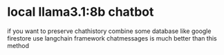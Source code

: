 # local llama3.1:8b chatbot
if you want to preserve chathistory
combine some database like google firestore
use langchain framework chatmessages is much better than this method
